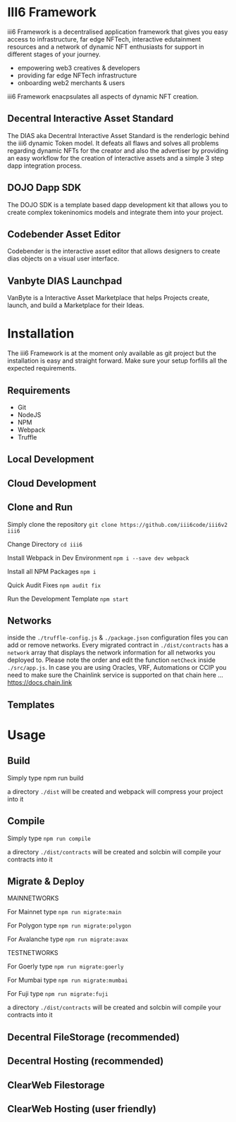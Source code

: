# III6 Framework

iii6 Framework is a decentralised application framework that gives you easy access to infrastructure, far edge NFTech, interactive edutainment resources and a network of dynamic NFT enthusiasts for support in different stages of your journey.

- empowering web3 creatives & developers
- providing far edge NFTech infrastructure
- onboarding web2 merchants & users

iii6 Framework enacpsulates all aspects of dynamic NFT creation.

## Decentral Interactive Asset Standard

The DIAS aka Decentral Interactive Asset Standard is the renderlogic behind the iii6 dynamic Token model. It defeats all flaws and solves all problems regarding dynamic NFTs for the creator and also the advertiser by providing an easy workflow for the creation of interactive assets and a simple 3 step dapp integration process.

## DOJO Dapp SDK

The DOJO SDK is a template based dapp development kit that allows you to create complex tokeninomics models and integrate them into your project.

## Codebender Asset Editor

Codebender is the interactive asset editor that allows designers to create dias objects on a visual user interface.

## Vanbyte DIAS Launchpad

VanByte is a Interactive Asset Marketplace that helps Projects create, launch, and build a Marketplace for their Ideas.

# Installation

The iii6 Framework is at the moment only available as git project but the installation is easy and straight forward. Make sure your setup forfills all the expected requirements.

## Requirements

- Git
- NodeJS
- NPM
- Webpack
- Truffle

## Local Development

## Cloud Development

## Clone and Run

Simply clone the repository
`git clone https://github.com/iii6code/iii6v2 iii6`

Change Directory
`cd iii6`

Install Webpack in Dev Environment
`npm i --save dev webpack`

Install all NPM Packages
`npm i`

Quick Audit Fixes
`npm audit fix`

Run the Development Template
`npm start`

## Networks

inside the `./truffle-config.js` & `./package.json` configuration files you can add or remove networks. Every migrated contract in `./dist/contracts` has a `network` array that displays the network information for all networks you deployed to. Please note the order and edit the function `netCheck` inside `./src/app.js`. In case you are using Oracles, VRF, Automations or CCIP you need to make sure the Chainlink service is supported on that chain here ... https://docs.chain.link

## Templates

# Usage

## Build

Simply type npm run build

a directory `./dist` will be created and webpack will compress your project into it

## Compile

Simply type `npm run compile`

a directory `./dist/contracts` will be created and solcbin will compile your contracts into it

## Migrate & Deploy

MAINNETWORKS

For Mainnet type `npm run migrate:main`

For Polygon type `npm run migrate:polygon`

For Avalanche type `npm run migrate:avax`

TESTNETWORKS

For Goerly type `npm run migrate:goerly`

For Mumbai type `npm run migrate:mumbai`

For Fuji type `npm run migrate:fuji`

a directory `./dist/contracts` will be created and solcbin will compile your contracts into it

## Decentral FileStorage (recommended)

## Decentral Hosting (recommended)

## ClearWeb Filestorage

## ClearWeb Hosting (user friendly)
